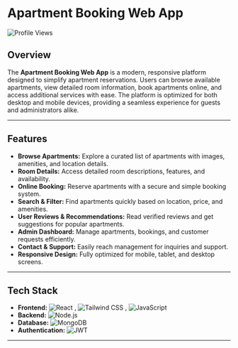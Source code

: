 # Apartment Booking Web App

![Profile Views](https://komarev.com/ghpvc/?username=yourusername&label=Profile%20views&color=0e75b6&style=flat)

## Overview

The **Apartment Booking Web App** is a modern, responsive platform designed to simplify apartment reservations. Users can browse available apartments, view detailed room information, book apartments online, and access additional services with ease. The platform is optimized for both desktop and mobile devices, providing a seamless experience for guests and administrators alike.

---
 
## Features

- **Browse Apartments:** Explore a curated list of apartments with images, amenities, and location details.  
- **Room Details:** Access detailed room descriptions, features, and availability.  
- **Online Booking:** Reserve apartments with a secure and simple booking system.  
- **Search & Filter:** Find apartments quickly based on location, price, and amenities.  
- **User Reviews & Recommendations:** Read verified reviews and get suggestions for popular apartments.  
- **Admin Dashboard:** Manage apartments, bookings, and customer requests efficiently.  
- **Contact & Support:** Easily reach management for inquiries and support.  
- **Responsive Design:** Fully optimized for mobile, tablet, and desktop screens.

---

## Tech Stack

- **Frontend:** ![React](https://img.shields.io/badge/React-20232A?style=for-the-badge&logo=react&logoColor=61DAFB) ,  ![Tailwind CSS](https://img.shields.io/badge/Tailwind_CSS-38B2AC?style=for-the-badge&logo=tailwind-css&logoColor=white) , ![JavaScript](https://img.shields.io/badge/JavaScript-F7DF1E?style=for-the-badge&logo=javascript&logoColor=black)  
- **Backend:** ![Node.js](https://img.shields.io/badge/Node.js-339933?style=for-the-badge&logo=node.js&logoColor=white)  
- **Database:** ![MongoDB](https://img.shields.io/badge/MongoDB-47A248?style=for-the-badge&logo=mongodb&logoColor=white)  
- **Authentication:** ![JWT](https://img.shields.io/badge/JWT-000000?style=for-the-badge&logo=JSON%20web%20tokens&logoColor=white)

---


